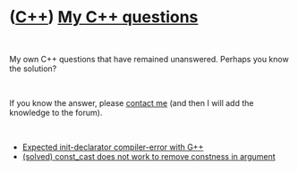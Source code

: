 



 

 

 

 

 

([C++](Cpp.htm)) [My C++ questions](CppMyQuestions.htm)
=======================================================

 

My own C++ questions that have remained unanswered. Perhaps you know the
solution?

 

If you know the answer, please [contact me](Contact.htm) (and then I
will add the knowledge to the forum).

 

-   [Expected init-declarator compiler-error with
    G++](CppMyQuestions0.htm)
-   [(solved) const\_cast does not work to remove constness in
    argument](CppMyQuestions1.htm)

 

 

 

 

 





 



